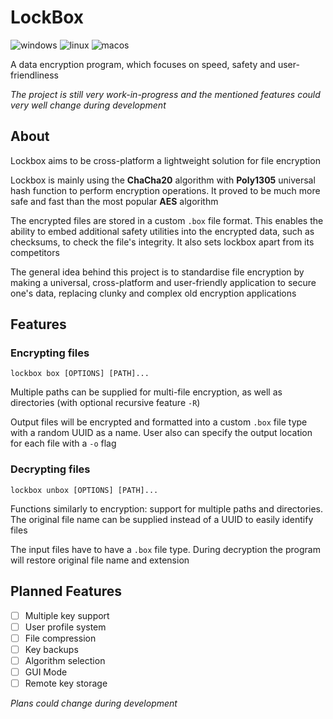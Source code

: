 # LockBox

![windows](https://github.com/duckysmacky/lockbox/actions/workflows/windows.yml/badge.svg)
![linux](https://github.com/duckysmacky/lockbox/actions/workflows/linux.yml/badge.svg)
![macos](https://github.com/duckysmacky/lockbox/actions/workflows/macos.yml/badge.svg)

A data encryption program, which focuses on speed, safety and user-friendliness

*The project is still very work-in-progress and the mentioned features could very well change during development*

## About

Lockbox aims to be cross-platform a lightweight solution for file encryption

Lockbox is mainly using the **ChaCha20** algorithm with **Poly1305** universal hash function to perform encryption
operations. It proved to be much more safe and fast than the most popular **AES** algorithm

The encrypted files are stored in a custom `.box` file format. This enables the ability to embed additional safety
utilities into the encrypted data, such as checksums, to check the file's integrity. It also sets lockbox apart from its
competitors

The general idea behind this project is to standardise file encryption by making a universal, cross-platform and
user-friendly application to secure one's data, replacing clunky and complex old encryption applications

## Features

### Encrypting files

```shell
lockbox box [OPTIONS] [PATH]...
```

Multiple paths can be supplied for multi-file encryption, as well as directories (with optional recursive feature `-R`)

Output files will be encrypted and formatted into a custom `.box` file type with a random UUID as a name. User also
can specify the output location for each file with a `-o` flag

### Decrypting files

```shell
lockbox unbox [OPTIONS] [PATH]...
```

Functions similarly to encryption: support for multiple paths and directories. The original file name can be supplied
instead of a UUID to easily identify files

The input files have to have a `.box` file type. During decryption the program will restore original file name and
extension

## Planned Features

- [ ] Multiple key support
- [ ] User profile system
- [ ] File compression
- [ ] Key backups
- [ ] Algorithm selection
- [ ] GUI Mode
- [ ] Remote key storage

*Plans could change during development*
